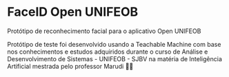 # FaceID Open UNIFEOB

Protótipo de reconhecimento facial para o aplicativo Open UNIFEOB

Protótipo de teste foi desenvolvido usando a Teachable Machine com base nos conhecimentos e estudos adquiridos durante o curso de Análise e Desenvolvimento de Sistemas - UNIFEOB - SJBV na matéria de Inteligência Artificial mestrada pelo professor Marudi :man_technologist:
